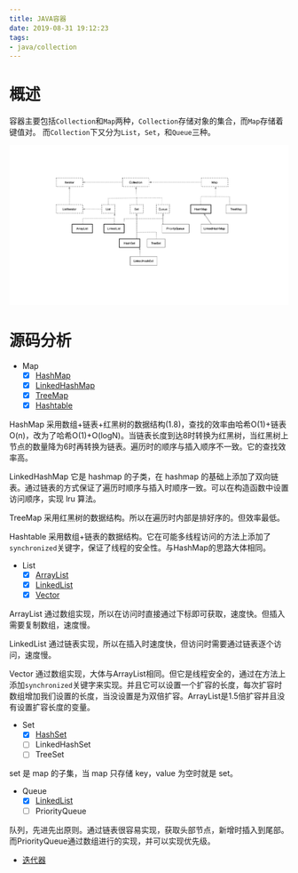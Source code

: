 ```yaml
---
title: JAVA容器
date: 2019-08-31 19:12:23
tags: 
- java/collection
---
```


# 概述

容器主要包括`Collection`和`Map`两种，`Collection`存储对象的集合，而`Map`存储着键值对。  而`Collection`下又分为`List`，`Set`，和`Queue`三种。

![JAVA容器](https://raw.githubusercontent.com/liunaijie/images/master/JAVA容器分类.png)

# 源码分析

- Map
  - [x] [HashMap](https://www.liunaijie.top/2019/08/22/java/HashMap源码学习/)
  - [x] [LinkedHashMap](https://www.liunaijie.top/2019/08/22/java/LinkedHashMap源码/)
  - [x] [TreeMap](https://www.liunaijie.top/2019/11/12/java/TreeMap源码学习/)
  - [x] [Hashtable](https://www.liunaijie.top/2019/12/20/java/Java古老的集合类之Hashtable/)

HashMap 采用数组+链表+红黑树的数据结构(1.8)，查找的效率由哈希O(1)+链表O(n)，改为了哈希O(1)+O(logN)。当链表长度到达8时转换为红黑树，当红黑树上节点的数量降为6时再转换为链表。遍历时的顺序与插入顺序不一致。它的查找效率高。

LinkedHashMap 它是 hashmap 的子类，在 hashmap 的基础上添加了双向链表。通过链表的方式保证了遍历时顺序与插入时顺序一致。可以在构造函数中设置访问顺序，实现 lru 算法。

TreeMap 采用红黑树的数据结构。所以在遍历时内部是排好序的。但效率最低。

Hashtable 采用数组+链表的数据结构。它在可能多线程访问的方法上添加了`synchronized`关键字，保证了线程的安全性。与HashMap的思路大体相同。

- List
  - [x] [ArrayList](https://www.liunaijie.top/2019/08/20/java/ArrayList源码学习/)
  - [x] [LinkedList](https://www.liunaijie.top/2019/08/21/java/LinkedList源码学习/)
  - [x] [Vector](https://www.liunaijie.top/2019/12/23/java/Java古老的集合类之Vector/)

ArrayList 通过数组实现，所以在访问时直接通过下标即可获取，速度快。但插入需要复制数组，速度慢。

LinkedList 通过链表实现，所以在插入时速度快，但访问时需要通过链表逐个访问，速度慢。

Vector 通过数组实现，大体与ArrayList相同。但它是线程安全的，通过在方法上添加`synchronized`关键字来实现。并且它可以设置一个扩容的长度，每次扩容时数组增加我们设置的长度，当没设置是为双倍扩容。ArrayList是1.5倍扩容并且没有设置扩容长度的变量。

- Set
  - [x] [HashSet](https://www.liunaijie.top/2019/08/26/java/HashSet源码/)
  - [ ] LinkedHashSet
  - [ ] TreeSet

set 是 map 的子集，当 map 只存储 key，value 为空时就是 set。

- Queue
  - [x] [LinkedList](https://www.liunaijie.top/2019/08/21/java/LinkedList源码学习/)
  - [ ] PriorityQueue

队列，先进先出原则。通过链表很容易实现，获取头部节点，新增时插入到尾部。而PriorityQueue通过数组进行的实现，并可以实现优先级。

- [迭代器](https://www.liunaijie.top/2019/08/28/java/迭代器/)

